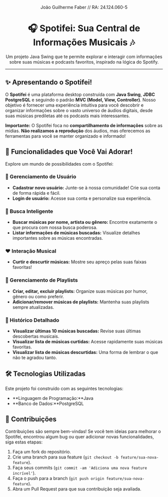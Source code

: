 <p align="center">
  João Guilherme Faber // RA: 24.124.060-5
</p>

<h1 align="center">🎧 Spotifei: Sua Central de Informações Musicais 🎶</h1>

<p align="center">
  Um projeto Java Swing que te permite explorar e interagir com informações sobre suas músicas e podcasts favoritos, inspirado na lógica do Spotify.
</p>

---

## ✨ Apresentando o Spotifei!

O **Spotifei** é uma plataforma desktop construída com **Java Swing**, **JDBC PostgreSQL** e seguindo o padrão **MVC (Model, View, Controller)**. Nosso objetivo é fornecer uma experiência intuitiva para você descobrir e organizar informações sobre o vasto universo de áudios digitais, desde suas músicas prediletas até os podcasts mais interessantes.

**Importante:** O Spotifei foca no **compartilhamento de informações** sobre as mídias. **Não realizamos a reprodução** dos áudios, mas oferecemos as ferramentas para você se manter organizado e informado!

## 🚀 Funcionalidades que Você Vai Adorar!

Explore um mundo de possibilidades com o Spotifei:

### 👤 Gerenciamento de Usuário

* **Cadastrar novo usuário:** Junte-se à nossa comunidade! Crie sua conta de forma rápida e fácil.
* **Login de usuário:** Acesse sua conta e personalize sua experiência.

### 🔎 Busca Inteligente

* **Buscar músicas por nome, artista ou gênero:** Encontre exatamente o que procura com nossa busca poderosa.
* **Listar informações de músicas buscadas:** Visualize detalhes importantes sobre as músicas encontradas.

### ❤️ Interação Musical

* **Curtir e descurtir músicas:** Mostre seu apreço pelas suas faixas favoritas!

### 💽 Gerenciamento de Playlists

* **Criar, editar, excluir playlists:** Organize suas músicas por humor, gênero ou como preferir.
* **Adicionar/remover músicas de playlists:** Mantenha suas playlists sempre atualizadas.

### 📜 Histórico Detalhado

* **Visualizar últimas 10 músicas buscadas:** Revise suas últimas descobertas musicais.
* **Visualizar lista de músicas curtidas:** Acesse rapidamente suas músicas favoritas.
* **Visualizar lista de músicas descurtidas:** Uma forma de lembrar o que não te agradou tanto.

## 🛠️ Tecnologias Utilizadas

Este projeto foi construído com as seguintes tecnologias:

* **Linguagem de Programação:**Java
* **Banco de Dados:**PostgreSQL


## 🤝 Contribuições

Contribuições são sempre bem-vindas! Se você tem ideias para melhorar o Spotifei, encontrou algum bug ou quer adicionar novas funcionalidades, siga estas etapas:

1.  Faça um fork do repositório.
2.  Crie uma branch para sua feature (`git checkout -b feature/sua-nova-feature`).
3.  Faça seus commits (`git commit -am 'Adiciona uma nova feature incrível'`).
4.  Faça o push para a branch (`git push origin feature/sua-nova-feature`).
5.  Abra um Pull Request para que sua contribuição seja avaliada.

